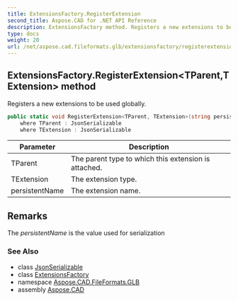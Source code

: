 ```yaml
---
title: ExtensionsFactory.RegisterExtension
second_title: Aspose.CAD for .NET API Reference
description: ExtensionsFactory method. Registers a new extensions to be used globally
type: docs
weight: 20
url: /net/aspose.cad.fileformats.glb/extensionsfactory/registerextension/
---
```

## ExtensionsFactory.RegisterExtension&lt;TParent,TExtension&gt; method

Registers a new extensions to be used globally.

```csharp
public static void RegisterExtension<TParent, TExtension>(string persistentName)
    where TParent : JsonSerializable
    where TExtension : JsonSerializable
```

| Parameter | Description |
| --- | --- |
| TParent | The parent type to which this extension is attached. |
| TExtension | The extension type. |
| persistentName | The extension name. |

## Remarks

The *persistentName* is the value used for serialization

### See Also

* class [JsonSerializable](../../../aspose.cad.fileformats.glb.io/jsonserializable/)
* class [ExtensionsFactory](../)
* namespace [Aspose.CAD.FileFormats.GLB](../../../aspose.cad.fileformats.glb/)
* assembly [Aspose.CAD](../../../)



